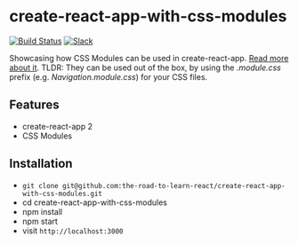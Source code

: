 # create-react-app-with-css-modules

[![Build Status](https://travis-ci.org/the-road-to-learn-react/create-react-app-with-css-modules.svg?branch=master)](https://travis-ci.org/the-road-to-learn-react/create-react-app-with-css-modules) [![Slack](https://slack-the-road-to-learn-react.wieruch.com/badge.svg)](https://slack-the-road-to-learn-react.wieruch.com/)

Showcasing how CSS Modules can be used in create-react-app. [Read more about it](https://www.robinwieruch.de/create-react-app-css-modules). TLDR: They can be used out of the box, by using the *.module.css* prefix (e.g. *Navigation.module.css*) for your CSS files.

## Features

* create-react-app 2
* CSS Modules

## Installation

* `git clone git@github.com:the-road-to-learn-react/create-react-app-with-css-modules.git`
* cd create-react-app-with-css-modules
* npm install
* npm start
* visit `http://localhost:3000`
